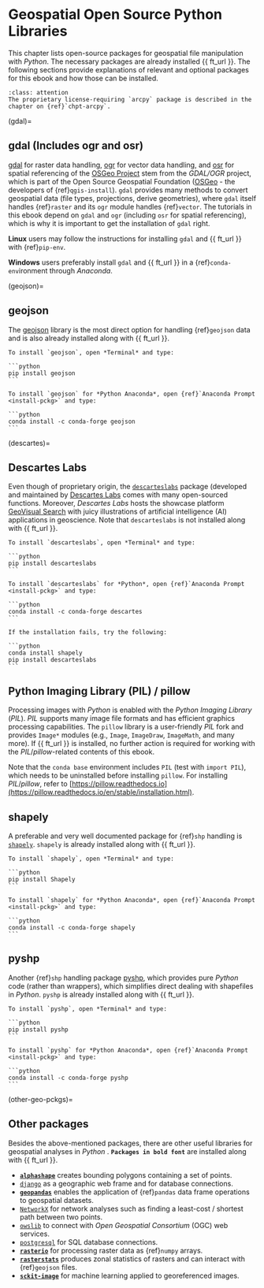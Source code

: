 # Geospatial Open Source Python Libraries

This chapter lists open-source packages for geospatial file manipulation with *Python*. The necessary packages are already installed {{ ft_url }}. The following sections provide explanations of relevant and optional packages for this ebook and how those can be installed.

```{admonition} arcpy / ArcGIS
:class: attention
The proprietary license-requiring `arcpy` package is described in the chapter on {ref}`chpt-arcpy`.
```

(gdal)=
## gdal (Includes ogr and osr)

[gdal](https://gdal.org/) for raster data handling, [ogr](https://gdal.org/faq.html?highlight=ogr) for vector data handling, and [osr](https://gdal.org/python/osgeo.osr-module.html) for spatial referencing of the [OSGeo Project](http://www.osgeo.org/) stem from the *GDAL/OGR* project, which is part of the Open Source
Geospatial Foundation ([OSGeo](https://www.osgeo.org) -  the developers of {ref}`qgis-install`). `gdal` provides many methods to convert geospatial data (file types, projections, derive geometries), where `gdal` itself handles {ref}`raster` and its `ogr` module handles {ref}`vector`. The tutorials in this ebook depend on `gdal` and `ogr` (including `osr` for spatial referencing), which is why it is important to get the installation of `gdal` right.

**Linux** users may follow the instructions for installing `gdal` and {{ ft_url }} with {ref}`pip-env`.

**Windows** users preferably install `gdal` and {{ ft_url }} in a {ref}`conda-env`ironment through *Anaconda*.


(geojson)=
## geojson
The [geojson](https://pypi.org/project/geojson/) library is the most direct option for handling {ref}`geojson` data and is also already installed along with {{ ft_url }}.

````{tabbed} Linux / pip
To install `geojson`, open *Terminal* and type:

```python
pip install geojson
```
````

````{tabbed} Windows / conda
To install `geojson` for *Python Anaconda*, open {ref}`Anaconda Prompt <install-pckg>` and type:

```python
conda install -c conda-forge geojson
```
````

(descartes)=
## Descartes Labs
Even though of proprietary origin, the [`descarteslabs`](https://docs.descarteslabs.com/api.html) package (developed and maintained by [Descartes Labs](https://www.descarteslabs.com/) comes with many open-sourced functions. Moreover, *Descartes Labs* hosts the showcase platform [GeoVisual Search](https://search.descarteslabs.com/) with juicy illustrations of artificial intelligence (AI) applications in geoscience. Note that `descarteslabs` is not installed along with {{ ft_url }}.

````{tabbed} Linux / pip
To install `descarteslabs`, open *Terminal* and type:

```python
pip install descarteslabs
```
````

````{tabbed} Windows / conda
To install `descarteslabs` for *Python*, open {ref}`Anaconda Prompt <install-pckg>` and type:

```python
conda install -c conda-forge descartes
```

If the installation fails, try the following:

```python
conda install shapely
pip install descarteslabs
```
````

## Python Imaging Library (PIL) / pillow
Processing images with *Python* is enabled with the *Python Imaging Library* (*PIL*). *PIL* supports many image file formats and has efficient graphics processing capabilities. The `pillow` library is a user-friendly *PIL* fork and provides `Image*` modules (e.g., `Image`, `ImageDraw`, `ImageMath`, and many more). If {{ ft_url }} is installed, no further action is required for working with the *PIL*/*pillow*-related contents of this ebook.

Note that the `conda base` environment includes `PIL` (test with `import PIL`), which needs to be uninstalled before installing `pillow`. For installing *PIL*/*pillow*, refer to [https://pillow.readthedocs.io](https://pillow.readthedocs.io/en/stable/installation.html).

## shapely

A preferable and very well documented package for {ref}`shp` handling is [`shapely`](https://shapely.readthedocs.io/). `shapely` is already installed along with {{ ft_url }}.

````{tabbed} Linux / pip
To install `shapely`, open *Terminal* and type:

```python
pip install Shapely
```
````

````{tabbed} Windows / conda
To install `shapely` for *Python Anaconda*, open {ref}`Anaconda Prompt <install-pckg>` and type:

```python
conda install -c conda-forge shapely
```
````



## pyshp
Another {ref}`shp` handling package [pyshp](https://pypi.org/project/pyshp/), which provides pure *Python* code (rather than wrappers), which simplifies direct dealing with shapefiles in *Python*. `pyshp` is already installed along with {{ ft_url }}.

````{tabbed} Linux / pip
To install `pyshp`, open *Terminal* and type:

```python
pip install pyshp
```
````

````{tabbed} Windows / conda
To install `pyshp` for *Python Anaconda*, open {ref}`Anaconda Prompt <install-pckg>` and type:

```python
conda install -c conda-forge pyshp
```
````

(other-geo-pckgs)=
## Other packages

Besides the above-mentioned packages, there are other useful libraries for geospatial analyses in *Python* . **`Packages in bold font`** are installed along with {{ ft_url }}.

 * [**`alphashape`**](https://pypi.org/project/alphashape/) creates bounding polygons containing a set of points.
 * [`django`](https://docs.djangoproject.com/en/3.0/ref/contrib/gis/) as a geographic web frame and for database connections.
 * [**`geopandas`**](https://geopandas.org/) enables the application of {ref}`pandas` data frame operations to geospatial datasets.
 * [`NetworkX`](https://networkx.github.io/documentation/stable/index.html) for network analyses such as finding a least-cost / shortest path between two points.
  * [`owslib`](http://geopython.github.io/OWSLib/) to connect with *Open Geospatial Consortium* (OGC) web services.
  * [`postgresql`](https://www.postgresqltutorial.com/postgresql-python/) for SQL database connections.
 * [**`rasterio`**](https://rasterio.readthedocs.io/en/latest/) for processing raster data as {ref}`numpy` arrays.
 * [**`rasterstats`**](https://pythonhosted.org/rasterstats/) produces zonal statistics of rasters and can interact with {ref}`geojson` files.
 * [**`sckit-image`**](https://scikit-image.org/) for machine learning applied to georeferenced images.
